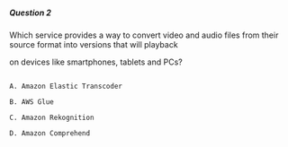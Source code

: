 ##### Question 2

Which service provides a way to convert video and audio files from their source
format into versions that will playback

on devices like smartphones, tablets and PCs?

```

A. Amazon Elastic Transcoder

B. AWS Glue

C. Amazon Rekognition

D. Amazon Comprehend

```

